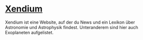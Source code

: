 # [Xendium](https://xendium.github.io/)
Xendium ist eine Website, auf der du News und ein Lexikon über Astronomie und Astrophysik findest. 
Unteranderem sind hier auch Exoplaneten aufgelistet. 